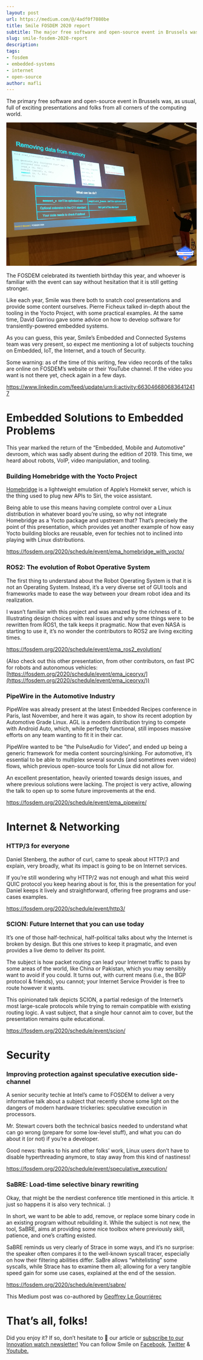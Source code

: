 ```yaml
---
layout: post
url: https://medium.com/@/4adf0f7080be
title: Smile FOSDEM 2020 report
subtitle: The major free software and open-source event in Brussels was, as usual, full of interesting presentations and folks from all corners of…
slug: smile-fosdem-2020-report
description:
tags:
- fosdem
- embedded-systems
- internet
- open-source
author: mafli
---
```


The primary free software and open-source event in Brussels was, as usual, full of exciting presentations and folks from all corners of the computing world.

![](/assets/images/posts/1*_kG7mUZZw-mKLDdz6F3Mdw.png)

The FOSDEM celebrated its twentieth birthday this year, and whoever is familiar with the event can say without hesitation that it is still getting stronger.

Like each year, Smile was there both to snatch cool presentations and provide some content ourselves. Pierre Ficheux talked in-depth about the tooling in the Yocto Project, with some practical examples. At the same time, David Garriou gave some advice on how to develop software for transiently-powered embedded systems.

As you can guess, this year, Smile’s Embedded and Connected Systems team was very present, so expect me mentioning a lot of subjects touching on Embedded, IoT, the Internet, and a touch of Security.

Some warning: as of the time of this writing, few video records of the talks are online on FOSDEM’s website or their YouTube channel. If the video you want is not there yet, check again in a few days.

https://www.linkedin.com/feed/update/urn:li:activity:6630466806836412417

# Embedded Solutions to Embedded Problems

This year marked the return of the “Embedded, Mobile and Automotive” devroom, which was sadly absent during the edition of 2019. This time, we heard about robots, VoIP, video manipulation, and tooling.

### Building Homebridge with the Yocto Project

[Homebridge](https://homebridge.io/) is a lightweight emulation of Apple’s Homekit server, which is the thing used to plug new APIs to Siri, the voice assistant.

Being able to use this means having complete control over a Linux distribution in whatever board you’re using, so why not integrate Homebridge as a Yocto package and upstream that? That’s precisely the point of this presentation, which provides yet another example of how easy Yocto building blocks are reusable, even for techies not to inclined into playing with Linux distributions.

https://fosdem.org/2020/schedule/event/ema_homebridge_with_yocto/

### ROS2: The evolution of Robot Operative System

The first thing to understand about the Robot Operating System is that it is not an Operating System. Instead, it’s a very diverse set of GUI tools and frameworks made to ease the way between your dream robot idea and its realization.

I wasn’t familiar with this project and was amazed by the richness of it. Illustrating design choices with real issues and why some things were to be rewritten from ROS1, the talk keeps it pragmatic. Now that even NASA is starting to use it, it’s no wonder the contributors to ROS2 are living exciting times.

https://fosdem.org/2020/schedule/event/ema_ros2_evolution/

(Also check out this other presentation, from other contributors, on fast IPC for robots and autonomous vehicles: [https://fosdem.org/2020/schedule/event/ema_iceoryx/](https://fosdem.org/2020/schedule/event/ema_iceoryx/))

### PipeWire in the Automotive Industry

PipeWire was already present at the latest Embedded Recipes conference in Paris, last November, and here it was again, to show its recent adoption by Automotive Grade Linux. AGL is a modern distribution trying to compete with Android Auto, which, while perfectly functional, still imposes massive efforts on any team wanting to fit it in their car.

PipeWire wanted to be “the PulseAudio for Video”, and ended up being a generic framework for media content sourcing/sinking. For automotive, it’s essential to be able to multiplex several sounds (and sometimes even video) flows, which previous open-source tools for Linux did not allow for.

An excellent presentation, heavily oriented towards design issues, and where previous solutions were lacking. The project is very active, allowing the talk to open up to some future improvements at the end.

https://fosdem.org/2020/schedule/event/ema_pipewire/

# Internet & Networking

### HTTP/3 for everyone

Daniel Stenberg, the author of curl, came to speak about HTTP/3 and explain, very broadly, what its impact is going to be on Internet services.

If you’re still wondering why HTTP/2 was not enough and what this weird QUIC protocol you keep hearing about is for, this is the presentation for you! Daniel keeps it lively and straightforward, offering free programs and use-cases examples.

https://fosdem.org/2020/schedule/event/http3/

### SCION: Future Internet that you can use today

It’s one of those half-technical, half-political talks about why the Internet is broken by design. But this one strives to keep it pragmatic, and even provides a live demo to deliver its point.

The subject is how packet routing can lead your Internet traffic to pass by some areas of the world, like China or Pakistan, which you may sensibly want to avoid if you could. It turns out, with current means (i.e., the BGP protocol & friends), you cannot; your Internet Service Provider is free to route however it wants.

This opinionated talk depicts SCION, a partial redesign of the Internet’s most large-scale protocols while trying to remain compatible with existing routing logic. A vast subject, that a single hour cannot aim to cover, but the presentation remains quite educational.

https://fosdem.org/2020/schedule/event/scion/

# Security

### Improving protection against speculative execution side-channel

A senior security techie at Intel’s came to FOSDEM to deliver a very informative talk about a subject that recently shone some light on the dangers of modern hardware trickeries: speculative execution in processors.

Mr. Stewart covers both the technical basics needed to understand what can go wrong (prepare for some low-level stuff), and what you can do about it (or not) if you’re a developer.

Good news: thanks to his and other folks’ work, Linux users don’t have to disable hyperthreading anymore, to stay away from this kind of nastiness!

https://fosdem.org/2020/schedule/event/speculative_execution/

### SaBRE: Load-time selective binary rewriting

Okay, that might be the nerdiest conference title mentioned in this article. It just so happens it is also very technical. :)

In short, we want to be able to add, remove, or replace some binary code in an existing program without rebuilding it. While the subject is not new, the tool, SaBRE, aims at providing some nice toolbox where previously skill, patience, and one’s crafting existed.

SaBRE reminds us very clearly of Strace in some ways, and it’s no surprise: the speaker often compares it to the well-known syscall tracer, especially on how their filtering abilities differ. SaBre allows “whitelisting” some syscalls, while Strace has to examine them all; allowing for a very tangible speed gain for some use cases, explained at the end of the session.

https://fosdem.org/2020/schedule/event/sabre/

This Medium post was co-authored by [Geoffrey Le Gourriérec]()

# That’s all, folks!

Did you enjoy it? If so, don’t hesitate to 👏 our article or [subscribe to our Innovation watch newsletter!](https://mailchi.mp/c414f1508567/techwatch) You can follow Smile on [Facebook](https://www.facebook.com/smileopensource), [Twitter](https://www.twitter.com/GroupeSmile) & [Youtube.](http://www.youtube.com/user/SmileOpenSource)


